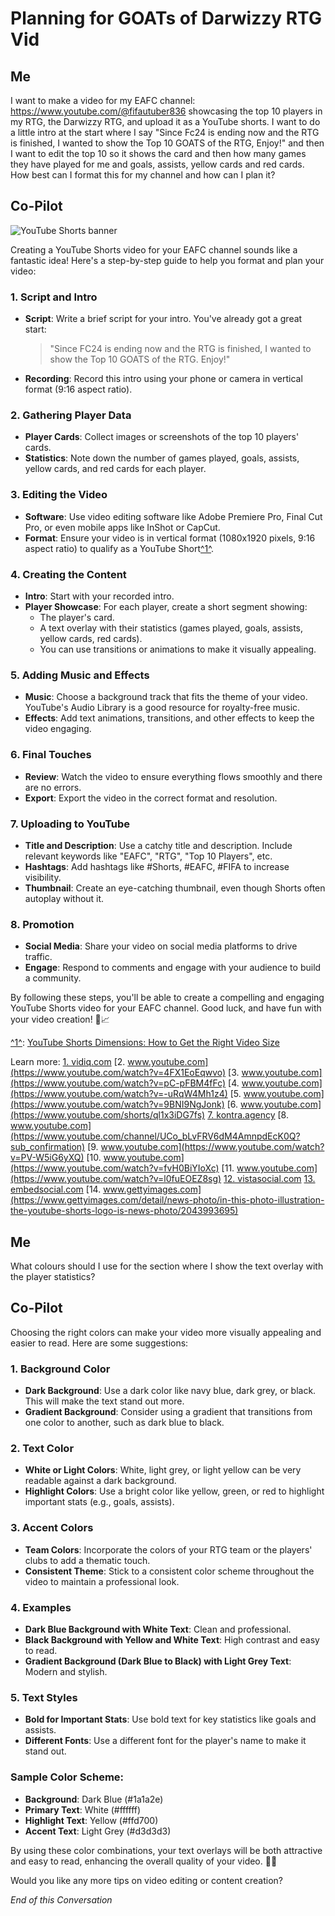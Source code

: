 # Planning for GOATs of Darwizzy RTG Vid  

## Me
I want to make a video for my EAFC channel: https://www.youtube.com/@fifautuber836 showcasing the top 10 players in my RTG, the Darwizzy RTG, and upload it as a YouTube shorts. I want to do a little intro at the start where I say "Since Fc24 is ending now and the RTG is finished, I wanted to show the Top 10 GOATS of the RTG, Enjoy!" and then I want to edit the top 10 so it shows the card and then how many games they have played for me and goals, assists, yellow cards and red cards. How best can I format this for my channel and how can I plan it?  

## Co-Pilot
![YouTube Shorts banner](https://www.bing.com/th?id=OSK.HEROhB7-_rsUI5sCQLOnXQS3ct-oIGWg7_wVcCSmd7o-krE&pid=cdx&w=320&h=189&c=7)  

[1]: https://www.youtube.com/watch?v=4FX1EoEqwvo ""
[2]: https://www.youtube.com/watch?v=pC-pFBM4fFc ""
[3]: https://www.youtube.com/watch?v=-uRqW4Mh1z4 ""
[4]: https://www.youtube.com/watch?v=9BNI9NgJonk ""
[5]: https://www.youtube.com/shorts/ql1x3iDG7fs ""
[6]: https://vidiq.com/blog/post/youtube-shorts-vertical-video/ ""
[7]: https://kontra.agency/youtube-shorts-format-everything-you-need-to-know/ ""
[8]: https://www.youtube.com/channel/UCo_bLvFRV6dM4AmnpdEcK0Q?sub_confirmation ""
[9]: https://www.youtube.com/watch?v=PV-W5iG6yXQ ""
[10]: https://www.youtube.com/watch?v=fvH0BiYIoXc ""
[11]: https://www.youtube.com/watch?v=l0fuEOEZ8sg ""
[12]: https://vistasocial.com/insights/youtube-shorts-dimensions/ ""
[13]: https://embedsocial.com/blog/youtube-shorts/ ""

Creating a YouTube Shorts video for your EAFC channel sounds like a fantastic idea! Here's a step-by-step guide to help you format and plan your video:

### 1. **Script and Intro**
- **Script**: Write a brief script for your intro. You've already got a great start:
  > "Since FC24 is ending now and the RTG is finished, I wanted to show the Top 10 GOATS of the RTG. Enjoy!"
- **Recording**: Record this intro using your phone or camera in vertical format (9:16 aspect ratio).

### 2. **Gathering Player Data**
- **Player Cards**: Collect images or screenshots of the top 10 players' cards.
- **Statistics**: Note down the number of games played, goals, assists, yellow cards, and red cards for each player.

### 3. **Editing the Video**
- **Software**: Use video editing software like Adobe Premiere Pro, Final Cut Pro, or even mobile apps like InShot or CapCut.
- **Format**: Ensure your video is in vertical format (1080x1920 pixels, 9:16 aspect ratio) to qualify as a YouTube Short[^1^][6].

### 4. **Creating the Content**
- **Intro**: Start with your recorded intro.
- **Player Showcase**: For each player, create a short segment showing:
  - The player's card.
  - A text overlay with their statistics (games played, goals, assists, yellow cards, red cards).
  - You can use transitions or animations to make it visually appealing.

### 5. **Adding Music and Effects**
- **Music**: Choose a background track that fits the theme of your video. YouTube's Audio Library is a good resource for royalty-free music.
- **Effects**: Add text animations, transitions, and other effects to keep the video engaging.

### 6. **Final Touches**
- **Review**: Watch the video to ensure everything flows smoothly and there are no errors.
- **Export**: Export the video in the correct format and resolution.

### 7. **Uploading to YouTube**
- **Title and Description**: Use a catchy title and description. Include relevant keywords like "EAFC", "RTG", "Top 10 Players", etc.
- **Hashtags**: Add hashtags like #Shorts, #EAFC, #FIFA to increase visibility.
- **Thumbnail**: Create an eye-catching thumbnail, even though Shorts often autoplay without it.

### 8. **Promotion**
- **Social Media**: Share your video on social media platforms to drive traffic.
- **Engage**: Respond to comments and engage with your audience to build a community.

By following these steps, you'll be able to create a compelling and engaging YouTube Shorts video for your EAFC channel. Good luck, and have fun with your video creation! 🎥📈

[^1^][6]: [YouTube Shorts Dimensions: How to Get the Right Video Size](https://vidiq.com/blog/post/youtube-shorts-vertical-video/)

Learn more: [1. vidiq.com](https://vidiq.com/blog/post/youtube-shorts-vertical-video/) 
[2. www.youtube.com](https://www.youtube.com/watch?v=4FX1EoEqwvo)
[3. www.youtube.com](https://www.youtube.com/watch?v=pC-pFBM4fFc)
[4. www.youtube.com](https://www.youtube.com/watch?v=-uRqW4Mh1z4)
[5. www.youtube.com](https://www.youtube.com/watch?v=9BNI9NgJonk)
[6. www.youtube.com](https://www.youtube.com/shorts/ql1x3iDG7fs) 
[7. kontra.agency](https://kontra.agency/youtube-shorts-format-everything-you-need-to-know/) 
[8. www.youtube.com](https://www.youtube.com/channel/UCo_bLvFRV6dM4AmnpdEcK0Q?sub_confirmation) 
[9. www.youtube.com](https://www.youtube.com/watch?v=PV-W5iG6yXQ)
[10. www.youtube.com](https://www.youtube.com/watch?v=fvH0BiYIoXc) 
[11. www.youtube.com](https://www.youtube.com/watch?v=l0fuEOEZ8sg)
[12. vistasocial.com](https://vistasocial.com/insights/youtube-shorts-dimensions/) 
[13. embedsocial.com](https://embedsocial.com/blog/youtube-shorts/) 
[14. www.gettyimages.com](https://www.gettyimages.com/detail/news-photo/in-this-photo-illustration-the-youtube-shorts-logo-is-news-photo/2043993695)  

## Me
What colours should I use for the section where I show the text overlay with the player statistics?  

## Co-Pilot
Choosing the right colors can make your video more visually appealing and easier to read. Here are some suggestions:

### 1. **Background Color**
- **Dark Background**: Use a dark color like navy blue, dark grey, or black. This will make the text stand out more.
- **Gradient Background**: Consider using a gradient that transitions from one color to another, such as dark blue to black.

### 2. **Text Color**
- **White or Light Colors**: White, light grey, or light yellow can be very readable against a dark background.
- **Highlight Colors**: Use a bright color like yellow, green, or red to highlight important stats (e.g., goals, assists).

### 3. **Accent Colors**
- **Team Colors**: Incorporate the colors of your RTG team or the players' clubs to add a thematic touch.
- **Consistent Theme**: Stick to a consistent color scheme throughout the video to maintain a professional look.

### 4. **Examples**
- **Dark Blue Background with White Text**: Clean and professional.
- **Black Background with Yellow and White Text**: High contrast and easy to read.
- **Gradient Background (Dark Blue to Black) with Light Grey Text**: Modern and stylish.

### 5. **Text Styles**
- **Bold for Important Stats**: Use bold text for key statistics like goals and assists.
- **Different Fonts**: Use a different font for the player's name to make it stand out.

### Sample Color Scheme:
- **Background**: Dark Blue (#1a1a2e)
- **Primary Text**: White (#ffffff)
- **Highlight Text**: Yellow (#ffd700)
- **Accent Text**: Light Grey (#d3d3d3)

By using these color combinations, your text overlays will be both attractive and easy to read, enhancing the overall quality of your video. 🎨✨

Would you like any more tips on video editing or content creation?  

*End of this Conversation*
